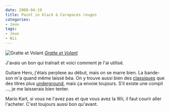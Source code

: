 ```yaml
---
date: 2008-04-19
title: Paint in black & Carapaces rouges
categories:
- Jeux
tags:
- Jeux
- Wii
---
```

<img src="https://farm3.static.flickr.com/2237/2425277060_2b2f53964c.jpg" alt="Gratte et Volant" />
<em><a title="photo sharing" href="https://www.flickr.com/photos/alienlebarge/2425277060/">Gratte et Volant</a></em>

J'avais un bon qui traînait et voici comment je l'ai utilisé.

Guitare Hero, j'étais perplexe au début, mais on se marre bien. La bande-son m'a quand même laissé béa. On y trouve aussi bien des <a href="https://youtube.com/watch?v=k-2jiinRsI4">classiques</a> que des titres plus <a href="https://youtube.com/watch?v=yg4SuzZ6BWk&amp;feature=user">underground</a>, mais ça envoie toujours.
S’il existe une compil ..., je me laisserais bien tenter. 

Mario Kart, si vous ne l'avez pas et que vous avez la Wii, il faut courir aller l'acheter. C'est toujours aussi bon qu'avant.
